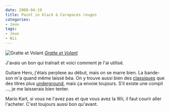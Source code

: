 ```yaml
---
date: 2008-04-19
title: Paint in black & Carapaces rouges
categories:
- Jeux
tags:
- Jeux
- Wii
---
```

<img src="https://farm3.static.flickr.com/2237/2425277060_2b2f53964c.jpg" alt="Gratte et Volant" />
<em><a title="photo sharing" href="https://www.flickr.com/photos/alienlebarge/2425277060/">Gratte et Volant</a></em>

J'avais un bon qui traînait et voici comment je l'ai utilisé.

Guitare Hero, j'étais perplexe au début, mais on se marre bien. La bande-son m'a quand même laissé béa. On y trouve aussi bien des <a href="https://youtube.com/watch?v=k-2jiinRsI4">classiques</a> que des titres plus <a href="https://youtube.com/watch?v=yg4SuzZ6BWk&amp;feature=user">underground</a>, mais ça envoie toujours.
S’il existe une compil ..., je me laisserais bien tenter. 

Mario Kart, si vous ne l'avez pas et que vous avez la Wii, il faut courir aller l'acheter. C'est toujours aussi bon qu'avant.
